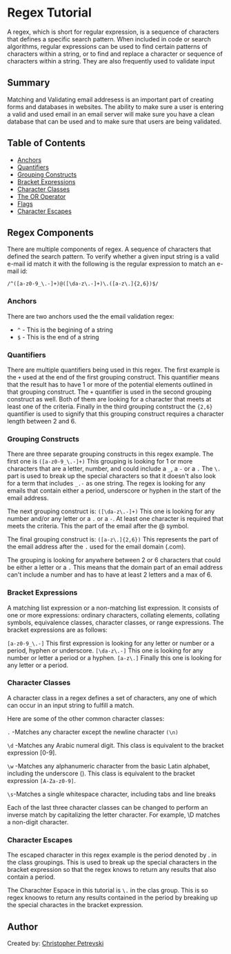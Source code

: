 # Regex Tutorial

A regex, which is short for regular expression, is a sequence of characters that defines a specific search pattern. When included in code or search algorithms, regular expressions can be used to find certain patterns of characters within a string, or to find and replace a character or sequence of characters within a string. They are also frequently used to validate input

## Summary

Matching and Validating email addresess is an important part of creating forms and databases in websites. The ability to make sure a user is entering a valid and used email in an email server will make sure you have a clean database that can be used and to make sure that users are being validated.

## Table of Contents

- [Anchors](#anchors)
- [Quantifiers](#quantifiers)
- [Grouping Constructs](#grouping-constructs)
- [Bracket Expressions](#bracket-expressions)
- [Character Classes](#character-classes)
- [The OR Operator](#the-or-operator)
- [Flags](#flags)
- [Character Escapes](#character-escapes)

## Regex Components
There are multiple components of regex. A sequence of characters that defined the search pattern. To verify whether a given input string is a valid e-mail id match it with the following is the regular expression to match an e-mail id:
```
/^([a-z0-9_\.-]+)@([\da-z\.-]+)\.([a-z\.]{2,6})$/
```

### Anchors
There are two anchors used the the email validation regex:
- `^` - This is the begining of a string
- `$` - This is the end of a string

### Quantifiers
There are multiple quantifiers being used in this regex. The first example is the `+` used at the end of the first grouping construct. This quantifier means that the result has to have 1 or more of the potential elements outlined in that grouping construct. The `+` quantifier is used in the second grouping construct as well. Both of them are looking for a character that meets at least one of the criteria. Finally in the third grouping contstruct the `{2,6}` quantifier is used to signify that this grouping construct requires a character length between 2 and 6.

### Grouping Constructs
There are three separate grouping constructs in this regex example. 
The first one is `([a-z0-9_\.-]+)`
This grouping is looking for 1 or more characters that are a letter, number, and could include a `_`, a `-` or a `.`
The `\.` part is used to break up the special characters so that it doesn't also look for a term that includes `_.-` as one string. The regex is looking for any emails that contain either a period, underscore or hyphen in the start of the email address.

The next grouping construct is: `([\da-z\.-]+)`
This one is looking for any number and/or any letter or a `.` or a `-`. At least one character is required that meets the criteria. This the part of the email after the @ symbol.

The final grouping construct is: `([a-z\.]{2,6})`
This represents the part of the email address after the `.` used for the email domain (.com). 

The grouping is looking for anywhere between 2 or 6 characters that could be either a letter or a `.`
This means that the domain part of an email address can't include a number and has to have at least 2 letters and a max of 6.

### Bracket Expressions
A matching list expression or a non-matching list expression. It consists of one or more expressions: ordinary characters, collating elements, collating symbols, equivalence classes, character classes, or range expressions.
The bracket expressions are as follows:

`[a-z0-9_\.-]` This first expression is looking for any letter or number or a period, hyphen or underscore.
`[\da-z\.-]` This one is looking for any number or letter a period or a hyphen.
`[a-z\.]` Finally this one is looking for any letter or a period.

### Character Classes
A character class in a regex defines a set of characters, any one of which can occur in an input string to fulfill a match.

Here are some of the other common character classes:

`.` -Matches any character except the newline character `(\n)`

`\d` -Matches any Arabic numeral digit. This class is equivalent to the bracket expression [0-9].

`\w` -Matches any alphanumeric character from the basic Latin alphabet, including the underscore (). This class is equivalent to the bracket expression `[A-Za-z0-9]`.

`\s`-Matches a single whitespace character, including tabs and line breaks

Each of the last three character classes can be changed to perform an inverse match by capitalizing the letter character. For example, \D matches a non-digit character.


### Character Escapes
The escaped character in this regex example is the period denoted by \. in the class groupings. This is used to break up the special characters in the bracket expression so that the regex knows to return any results that also contain a period.

The Charachter Espace in this tutorial is `\.` in the clas group. This is so regex knoows to return any results contained in the period by breaking up the special charactes in the bracket expression.

## Author

Created by: <a href="">Christopher Petrevski</a>
